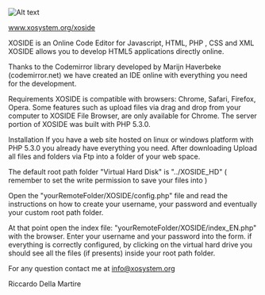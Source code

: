 ![Alt text](/XOS-IDE-Framework/XOSIDE/themes/default/images/XOSIDE_logo.png "XOSIDE - Online Code Editor")

www.xosystem.org/xoside

XOSIDE is an Online Code Editor for Javascript, HTML, PHP , CSS and XML
XOSIDE allows you to develop HTML5 applications directly online.

Thanks to the Codemirror library developed by Marijn Haverbeke (codemirror.net)
we have created an IDE online with everything you need for the development.  

Requirements
XOSIDE is compatible with browsers: Chrome, Safari, Firefox, Opera.
Some features such as upload files via drag and drop from your computer to XOSIDE File Browser, are only available for Chrome.
The server portion of XOSIDE was built with PHP 5.3.0. 

Installation
If you have a web site hosted on linux or windows platform with PHP 5.3.0 you already have everything you need.
After downloading Upload all files and folders via Ftp into a folder of your web space.

The default root path folder "Virtual Hard Disk" is "../XOSIDE_HD" ( remember to set the write permission to save your files into )

Open the "yourRemoteFolder/XOSIDE/config.php" file and read the instructions on how to create your username, your password and eventually your custom root path folder.

At that point open the index file: "yourRemoteFolder/XOSIDE/index_EN.php" with the browser.
Enter your username and your password into the form.
if everything is correctly configured, by clicking on the virtual hard drive you should see all the files (if presents) inside  your root path folder. 


For any question
contact me at info@xosystem.org

Riccardo Della Martire
